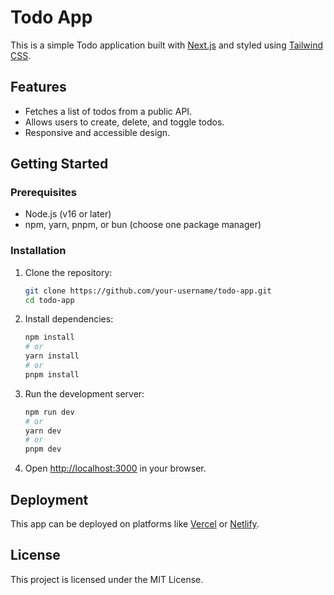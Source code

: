 # Todo App

This is a simple Todo application built with [Next.js](https://nextjs.org) and styled using [Tailwind CSS](https://tailwindcss.com).

## Features

- Fetches a list of todos from a public API.
- Allows users to create, delete, and toggle todos.
- Responsive and accessible design.

## Getting Started

### Prerequisites

- Node.js (v16 or later)
- npm, yarn, pnpm, or bun (choose one package manager)

### Installation

1. Clone the repository:

   ```bash
   git clone https://github.com/your-username/todo-app.git
   cd todo-app
   ```

2. Install dependencies:

   ```bash
   npm install
   # or
   yarn install
   # or
   pnpm install
   ```

3. Run the development server:

   ```bash
   npm run dev
   # or
   yarn dev
   # or
   pnpm dev
   ```

4. Open [http://localhost:3000](http://localhost:3000) in your browser.

## Deployment

This app can be deployed on platforms like [Vercel](https://vercel.com) or [Netlify](https://www.netlify.com).

## License

This project is licensed under the MIT License.

